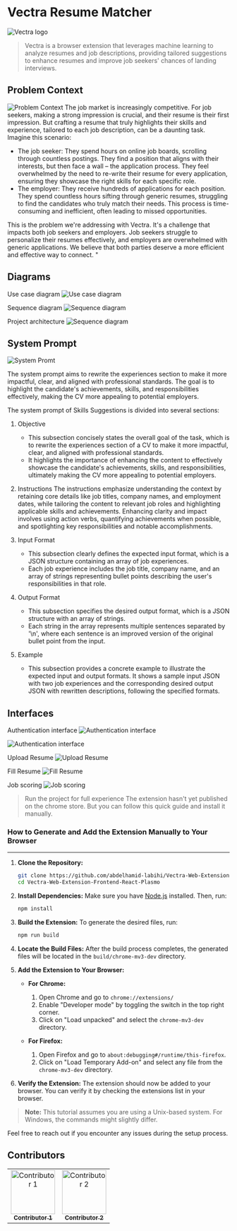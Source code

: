
# Vectra Resume Matcher

![Vectra logo](https://github.com/abdelhamid-labihi/Vectra-Web-Extension-Frontend-React-Plasmo/blob/main/assets/icon.png)

> Vectra is a browser extension that leverages machine learning to analyze resumes and job descriptions, providing tailored suggestions to enhance resumes and improve job seekers' chances of landing interviews.

## Problem Context
![Problem Context](https://github.com/abdelhamid-labihi/Vectra-Web-Extension-Frontend-React-Plasmo/blob/main/assets/problem-context.png)
The job market is increasingly competitive. For job seekers, making a strong impression is crucial, and their resume is their first impression.
But crafting a resume that truly highlights their skills and experience, tailored to each job description, can be a daunting task. Imagine this scenario:
- The job seeker: They spend hours on online job boards, scrolling through countless postings. They find a position that aligns with their interests, but then face a wall – the application process. They feel overwhelmed by the need to re-write their resume for every application, ensuring they showcase the right skills for each specific role.
- The employer: They receive hundreds of applications for each position. They spend countless hours sifting through generic resumes, struggling to find the candidates who truly match their needs. This process is time-consuming and inefficient, often leading to missed opportunities.

This is the problem we're addressing with Vectra. It's a challenge that impacts both job seekers and employers. Job seekers struggle to personalize their resumes effectively, and employers are overwhelmed with generic applications. We believe that both parties deserve a more efficient and effective way to connect. "

## Diagrams
Use case diagram
![Use case diagram](https://github.com/abdelhamid-labihi/Vectra-Web-Extension-Frontend-React-Plasmo/blob/main/assets/use-case-diagram.png)

Sequence diagram
![Sequence diagram](https://github.com/abdelhamid-labihi/Vectra-Web-Extension-Frontend-React-Plasmo/blob/main/assets/sequence.png)

Project architecture
![Sequence diagram](https://github.com/abdelhamid-labihi/Vectra-Web-Extension-Frontend-React-Plasmo/blob/main/assets/architecture.png)

## System Prompt
![System Promt](https://github.com/abdelhamid-labihi/Vectra-Web-Extension-Frontend-React-Plasmo/blob/main/assets/system-prompt.png)

 The system prompt aims to rewrite the experiences section to make it more impactful, clear, and aligned with professional standards. The goal is to highlight the candidate's achievements, skills, and responsibilities effectively, making the CV more appealing to potential employers.

The system prompt of Skills Suggestions is divided into several sections:

1. Objective
   - This subsection concisely states the overall goal of the task, which is to rewrite the experiences section of a CV to make it more impactful, clear, and aligned with professional standards.
   - It highlights the importance of enhancing the content to effectively showcase the candidate's achievements, skills, and responsibilities, ultimately making the CV more appealing to potential employers.

2. Instructions
The instructions emphasize understanding the context by retaining core details like job titles, company names, and employment dates, while tailoring the content to relevant job roles and highlighting applicable skills and achievements. Enhancing clarity and impact involves using action verbs, quantifying achievements when possible, and spotlighting key responsibilities and notable accomplishments.
3. Input Format
   - This subsection clearly defines the expected input format, which is a JSON structure containing an array of job experiences.
   - Each job experience includes the job title, company name, and an array of strings representing bullet points describing the user's responsibilities in that role.

4. Output Format
   - This subsection specifies the desired output format, which is a JSON structure with an array of strings.
   - Each string in the array represents multiple sentences separated by '\\n', where each sentence is an improved version of the original bullet point from the input.

5. Example
   - This subsection provides a concrete example to illustrate the expected input and output formats. It shows a sample input JSON with two job experiences and the corresponding desired output JSON with rewritten descriptions, following the specified formats.


## Interfaces
Authentication interface
![Authentication interface](https://github.com/abdelhamid-labihi/Vectra-Web-Extension-Frontend-React-Plasmo/blob/main/assets/Authentication-interface.png)

![Authentication interface](https://github.com/abdelhamid-labihi/Vectra-Web-Extension-Frontend-React-Plasmo/blob/main/assets/Authentication-interface2.png)

Upload Resume
![Upload Resume](https://github.com/abdelhamid-labihi/Vectra-Web-Extension-Frontend-React-Plasmo/blob/main/assets/Upload-CV.png)

Fill Resume
![Fill Resume](https://github.com/abdelhamid-labihi/Vectra-Web-Extension-Frontend-React-Plasmo/blob/main/assets/Fill-resume.png)

Job scoring
![Job scoring](https://github.com/abdelhamid-labihi/Vectra-Web-Extension-Frontend-React-Plasmo/blob/main/assets/job-score.png)

> Run the project for full experience
The extension hasn't yet published on the chrome store. But you can follow this quick guide and install it manually.

### How to Generate and Add the Extension Manually to Your Browser
---
1. **Clone the Repository:**
   ```sh
   git clone https://github.com/abdelhamid-labihi/Vectra-Web-Extension-Frontend-React-Plasmo.git
   cd Vectra-Web-Extension-Frontend-React-Plasmo
   ```

2. **Install Dependencies:**
   Make sure you have [Node.js](https://nodejs.org/) installed. Then, run:
   ```sh
   npm install
   ```

3. **Build the Extension:**
   To generate the desired files, run:
   ```sh
   npm run build
   ```

4. **Locate the Build Files:**
   After the build process completes, the generated files will be located in the `build/chrome-mv3-dev` directory.


5. **Add the Extension to Your Browser:**
   - **For Chrome:**
     1. Open Chrome and go to `chrome://extensions/`
     2. Enable "Developer mode" by toggling the switch in the top right corner.
     3. Click on "Load unpacked" and select the `chrome-mv3-dev` directory.

   - **For Firefox:**
     1. Open Firefox and go to `about:debugging#/runtime/this-firefox`.
     2. Click on "Load Temporary Add-on" and select any file from the `chrome-mv3-dev` directory.

6. **Verify the Extension:**
   The extension should now be added to your browser. You can verify it by checking the extensions list in your browser.

> **Note:** This tutorial assumes you are using a Unix-based system. For Windows, the commands might slightly differ.

Feel free to reach out if you encounter any issues during the setup process.

## Contributors

<table>
  <tr>
    <td align="center">
      <a href="https://github.com/Issaminu">
        <img src="https://github.com/Issaminu.png" width="100px;" alt="Contributor 1"/>
        <br />
        <sub><b>Contributor 1</b></sub>
      </a>
    </td>
    <td align="center">
      <a href="https://github.com/YassinMK">
        <img src="https://github.com/YassinMK.png" width="100px;" alt="Contributor 2"/>
        <br />
        <sub><b>Contributor 2</b></sub>
      </a>
    </td>
  </tr>
</table>